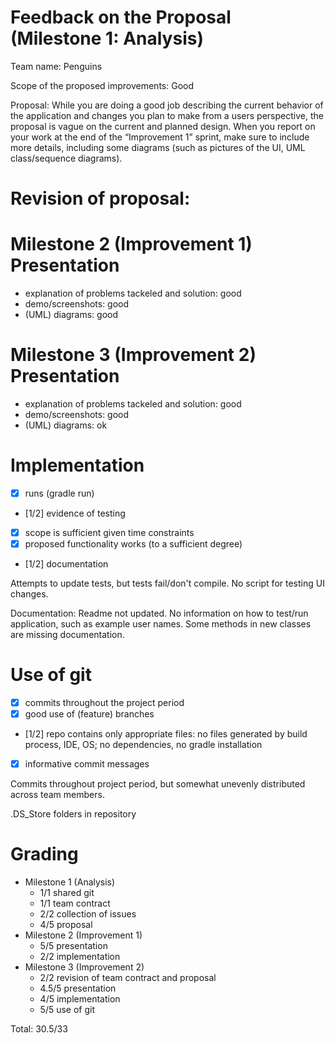 # Feedback on the Proposal (Milestone 1: Analysis)

Team name: Penguins

Scope of the proposed improvements: Good

Proposal:
While you are doing a good job describing the current behavior of the application and changes you plan to make from a users perspective, the proposal is vague on the current and planned design. When you report on your work at the end of the “Improvement 1” sprint, make sure to include more details, including some diagrams (such as pictures of the UI, UML class/sequence diagrams).

# Revision of proposal:


# Milestone 2 (Improvement 1) Presentation

- explanation of problems tackeled and solution: good
- demo/screenshots: good
- (UML) diagrams: good

# Milestone 3 (Improvement 2) Presentation

- explanation of problems tackeled and solution: good
- demo/screenshots: good
- (UML) diagrams: ok

# Implementation

- [x] runs (gradle run)
- [1/2] evidence of testing
- [x] scope is sufficient given time constraints
- [x] proposed functionality works (to a sufficient degree)
- [1/2] documentation

Attempts to update tests, but tests fail/don't compile. No script for testing UI changes.

Documentation: Readme not updated. No information on how to test/run application, such as example user names. Some methods in new classes are missing documentation.

# Use of git

- [x] commits throughout the project period
- [x] good use of (feature) branches
- [1/2] repo contains only appropriate files: no files generated by build process, IDE, OS; no dependencies, no gradle installation
- [x] informative commit messages

Commits throughout project period, but somewhat unevenly distributed across team members.

.DS_Store folders in repository

# Grading

- Milestone 1 (Analysis)
    - 1/1 shared git
    - 1/1 team contract
    - 2/2 collection of issues
    - 4/5 proposal
- Milestone 2 (Improvement 1)
    - 5/5 presentation
    - 2/2 implementation
- Milestone 3 (Improvement 2)
    - 2/2 revision of team contract and proposal
    - 4.5/5 presentation
    - 4/5 implementation
    - 5/5 use of git

Total: 30.5/33
